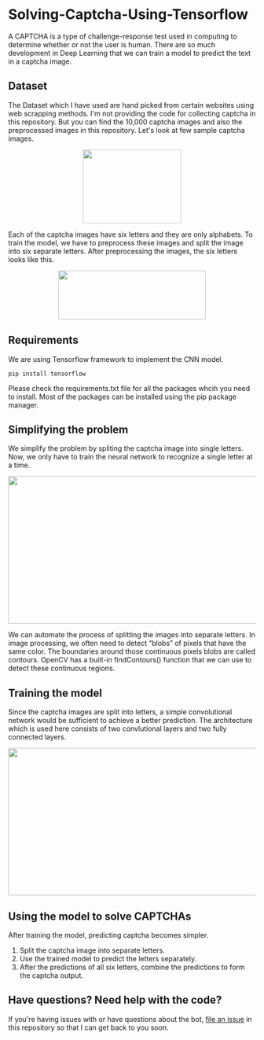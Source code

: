 # Solving-Captcha-Using-Tensorflow

A CAPTCHA is a type of challenge-response test used in computing to determine whether or not the user is human. There are so much development in Deep Learning that we can train a model to predict the text in a captcha image.

## Dataset

The Dataset which I have used are hand picked from certain websites using web scrapping methods. I'm not providing the code for collecting captcha in this repository. But you can find the 10,000 captcha images and also the preprocessed images in this repository. Let's look at few sample captcha images.

<p align="center">
  <img width="200" height="150" src="https://user-images.githubusercontent.com/35612880/44631813-16225400-a926-11e8-9628-dd7ecdf77216.png">
</p>

Each of the captcha images have six letters and they are only alphabets. To train the model, we have to preprocess these images and split the image into six separate letters. After preprocessing the images, the six letters looks like this.

<p align="center">
  <img width="300" height="100" src="https://user-images.githubusercontent.com/35612880/44631979-9649b900-a928-11e8-819a-861d2371c4b2.png">
</p>
 
## Requirements

We are using Tensorflow framework to implement the CNN model. 
```
pip install tensorflow
```
Please check the requirements.txt file for all the packages whcih you need to install. Most of the packages can be installed using the pip package manager.

## Simplifying the problem

We simplify the problem by spliting the captcha image into single letters. Now, we only have to train the neural network to recognize a single letter at a time.

<p align="center">
  <img width="700" height="300" src="https://user-images.githubusercontent.com/35612880/44632814-28a48980-a936-11e8-89c2-5f9d84d6b72e.png">
</p>

We can automate the process of splitting the images into separate letters. In image processing, we often need to detect “blobs” of pixels that have the same color. The boundaries around those continuous pixels blobs are called contours. OpenCV has a built-in findContours() function that we can use to detect these continuous regions.

## Training the model

Since the captcha images are split into letters, a simple convolutional network would be sufficient to achieve a better prediction. The architecture which is used here consists of two convlutional layers and two fully connected layers.

<p align="center">
  <img width="700" height="300" src="https://user-images.githubusercontent.com/35612880/44632803-feeb6280-a935-11e8-8397-695a4a33cfe7.png">
</p>

## Using the model to solve CAPTCHAs

After training the model, predicting captcha becomes simpler.

1. Split the captcha image into separate letters.
2. Use the trained model to predict the letters separately.
3. After the predictions of all six letters, combine the predictions to form the captcha output.

## Have questions? Need help with the code?

If you're having issues with or have questions about the bot, [file an issue](https://github.com/aravindmanoharan/Solving-Captcha-Using-Tensorflow/issues) in this repository so that I can get back to you soon.